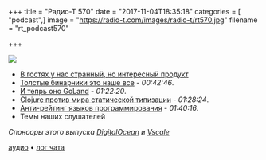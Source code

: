 +++
title = "Радио-Т 570"
date = "2017-11-04T18:35:18"
categories = [ "podcast",]
image = "https://radio-t.com/images/radio-t/rt570.jpg"
filename = "rt_podcast570"

+++

![](https://radio-t.com/images/radio-t/rt570.jpg)

- [В гостях у нас странный, но интересный продукт](http://apdax.com)
- [Толстые бинарники это наше все](http://www.smashcompany.com/technology/why-would-anyone-choose-docker-over-fat-binaries) - *00:42:46*.
- [И тепрь оно GoLand](https://blog.jetbrains.com/go/2017/11/02/announcing-goland-former-gogland-eap-18-final-product-name-templates-support-and-more/) - *01:22:20*.
- [Clojure против мира статической типизации](http://www.lispcast.com/clojure-and-types) - *01:28:24*.
- [Анти-рейтинг языков программирования](https://stackoverflow.blog/2017/10/31/disliked-programming-languages/) - *01:40:16*.
- Темы наших слушателей

*Спонсоры этого выпуска [DigitalOcean](https://www.digitalocean.com) и [Vscale](http://bit.ly/radio-t_vscale)*


[аудио](http://cdn.radio-t.com/rt_podcast570.mp3) • [лог чата](http://chat.radio-t.com/logs/radio-t-570.html)
<audio src="http://cdn.radio-t.com/rt_podcast570.mp3" preload="none"></audio>